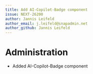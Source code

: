 ```yaml
---
title: Add AI-Copilot-Badge component
issue: NEXT-26200
author: Jannis Leifeld
author_email: j.leifeld@snapadmin.net
author_github: Jannis Leifeld
---
```

# Administration
* Added AI-Copilot-Badge component
